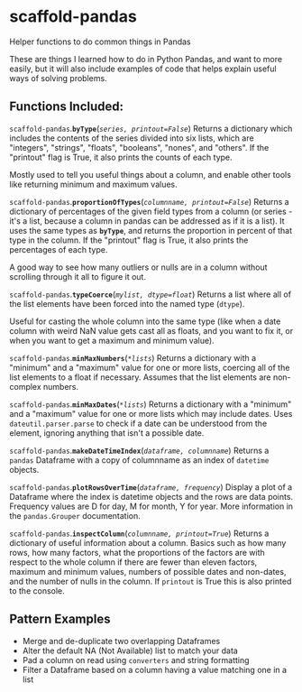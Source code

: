# scaffold-pandas
Helper functions to do common things in Pandas

These are things I learned how to do in Python Pandas, and want to more easily, but it will also include examples of code that helps explain useful ways of solving problems.

## Functions Included:

`scaffold-pandas`.**`byType`**(*`series, printout=False`*)
Returns a dictionary which includes the contents of the series divided into six lists, which are "integers", "strings", "floats", "booleans", "nones", and "others". If the "printout" flag is True, it also prints the counts of each type.

Mostly used to tell you useful things about a column, and enable other tools like returning minimum and maximum values.


`scaffold-pandas`.**`proportionOfTypes`**(*`columnname, printout=False`*)
Returns a dictionary of percentages of the given field types from a column (or series - it's a list, because a column in pandas can be addressed as if it is a list). It uses the same types as **`byType`**, and returns the proportion in percent of that type in the column. If the "printout" flag is True, it also prints the percentages of each type.

A good way to see how many outliers or nulls are in a column without scrolling through it all to figure it out.


`scaffold-pandas`.**`typeCoerce`**(*`mylist, dtype=float`*)
Returns a list where all of the list elements have been forced into the named type (`dtype`).

Useful for casting the whole column into the same type (like when a date column with weird NaN value gets cast all as floats, and you want to fix it, or when you want to get a maximum and minimum value).


`scaffold-pandas`.**`minMaxNumbers`**(*`*lists`*)
Returns a dictionary with a "minimum" and a "maximum" value for one or more lists, coercing all of the list elements to a float if necessary. Assumes that the list elements are non-complex numbers.


`scaffold-pandas`.**`minMaxDates`**(*`*lists`*)
Returns a dictionary with a "minimum" and a "maximum" value for one or more lists which may include dates. Uses `dateutil.parser.parse` to check if a date can be understood from the element, ignoring anything that isn't a possible date.


`scaffold-pandas`.**`makeDateTimeIndex`**(*`dataframe, columnname`*)
Returns a `pandas` Dataframe with a copy of columnname as an index of `datetime` objects.


`scaffold-pandas`.**`plotRowsOverTime`**(*`dataframe, frequency`*)
Display a plot of a Dataframe where the index is datetime objects and the rows are data points. Frequency values are D for day, M for month, Y for year. More information in the `pandas.Grouper` documentation.


`scaffold-pandas`.**`inspectColumn`**(*`columnname, printout=True`*)
Returns a dictionary of useful information about a column. Basics such as how many rows, how many factors, what the proportions of the factors are with respect to the whole column if there are fewer than eleven factors, maximum and minimum values, numbers of possible dates and non-dates, and the number of nulls in the column. If `printout` is True this is also printed to the console.


## Pattern Examples

- Merge and de-duplicate two overlapping Dataframes
- Alter the default NA (Not Available) list to match your data
- Pad a column on read using `converters` and string formatting
- Filter a Dataframe based on a column having a value matching one in a list